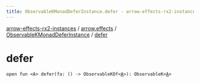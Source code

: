```yaml
---
title: ObservableKMonadDeferInstance.defer - arrow-effects-rx2-instances
---
```


[arrow-effects-rx2-instances](../../index.html) / [arrow.effects](../index.html) / [ObservableKMonadDeferInstance](index.html) / [defer](./defer.html)

# defer

`open fun <A> defer(fa: () -> ObservableKOf<`[`A`](defer.html#A)`>): ObservableK<`[`A`](defer.html#A)`>`